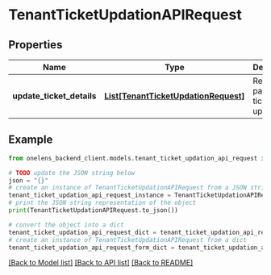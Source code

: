 # TenantTicketUpdationAPIRequest


## Properties

Name | Type | Description | Notes
------------ | ------------- | ------------- | -------------
**update_ticket_details** | [**List[TenantTicketUpdationRequest]**](TenantTicketUpdationRequest.md) | Request payload for ticket updation | 

## Example

```python
from onelens_backend_client.models.tenant_ticket_updation_api_request import TenantTicketUpdationAPIRequest

# TODO update the JSON string below
json = "{}"
# create an instance of TenantTicketUpdationAPIRequest from a JSON string
tenant_ticket_updation_api_request_instance = TenantTicketUpdationAPIRequest.from_json(json)
# print the JSON string representation of the object
print(TenantTicketUpdationAPIRequest.to_json())

# convert the object into a dict
tenant_ticket_updation_api_request_dict = tenant_ticket_updation_api_request_instance.to_dict()
# create an instance of TenantTicketUpdationAPIRequest from a dict
tenant_ticket_updation_api_request_form_dict = tenant_ticket_updation_api_request.from_dict(tenant_ticket_updation_api_request_dict)
```
[[Back to Model list]](../README.md#documentation-for-models) [[Back to API list]](../README.md#documentation-for-api-endpoints) [[Back to README]](../README.md)


